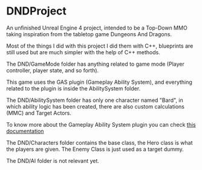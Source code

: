 # DNDProject
An unfinished Unreal Engine 4 project, intended to be a Top-Down MMO taking inspiration from the tabletop game Dungeons And Dragons.

Most of the things I did with this project I did them with C++, blueprints are still used but are much simpler with the help of C++ methods.

The DND/GameMode folder has anything related to game mode (Player controller, player state, and so forth).

This game uses the GAS plugin (Gameplay Ability System), and everything related to the plugin is inside the AbilitySystem folder.

The DND/AbilitySystem folder has only one character named "Bard", in which ability logic has been created, there are also custom calculations (MMC) and Target Actors.

To know more about the Gameplay Ability System plugin you can check [this documentation](https://github.com/tranek/GASDocumentation)

The DND/Characters folder contains the base class, the Hero class is what the players are given. The Enemy Class is just used as a target dummy.

The DND/AI folder is not relevant yet.

